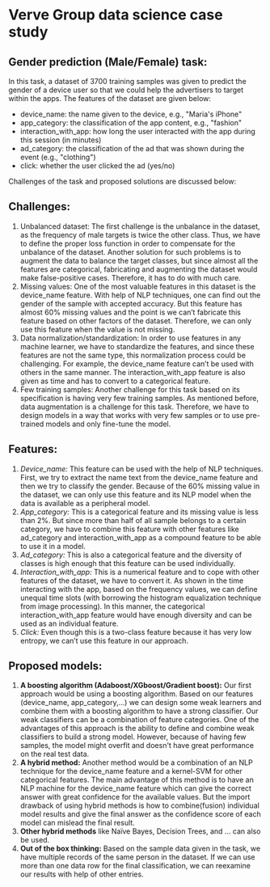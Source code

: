 # Verve Group data science case study

## Gender prediction (Male/Female) task:

In this task, a dataset of 3700 training samples was given to predict the gender of a device user so that we could help the advertisers to target within the apps. The features of the dataset are given below:
* device_name: the name given to the device, e.g., "Maria's iPhone"
* app_category: the classification of the app content, e.g., "fashion"
* interaction_with_app: how long the user interacted with the app during this session (in minutes)
* ad_category: the classification of the ad that was shown during the event (e.g., "clothing")
* click: whether the user clicked the ad (yes/no)

Challenges of the task and proposed solutions are discussed below:
## Challenges:
1.	Unbalanced dataset: The first challenge is the unbalance in the dataset, as the frequency of male targets is twice the other class. Thus, we have to define the proper loss function in order to compensate for the unbalance of the dataset. Another solution for such problems is to augment the data to balance the target classes, but since almost all the features are categorical, fabricating and augmenting the dataset would make false-positive cases. Therefore, it has to do with much care. 
2.	Missing values: One of the most valuable features in this dataset is the device_name feature. With help of NLP techniques, one can find out the gender of the sample with accepted accuracy. But this feature has almost 60% missing values and the point is we can’t fabricate this feature based on other factors of the dataset. Therefore, we can only use this feature when the value is not missing.
3.	Data normalization/standardization: In order to use features in any machine learner, we have to standardize the features, and since these features are not the same type, this normalization process could be challenging. For example, the device_name feature can’t be used with others in the same manner. The interaction_with_app feature is also given as time and has to convert to a categorical feature. 
4.	Few training samples: Another challenge for this task based on its specification is having very few training samples. As mentioned before, data augmentation is a challenge for this task. Therefore, we have to design models in a way that works with very few samples or to use pre-trained models and only fine-tune the model. 

## Features: 
1.	*Device_name:* This feature can be used with the help of NLP techniques. First, we try to extract the name text from the device_name feature and then we try to classify the gender. Because of the 60% missing value in the dataset, we can only use this feature and its NLP model when the data is available as a peripheral model. 
2.	*App_category:* This is a categorical feature and its missing value is less than 2%. But since more than half of all sample belongs to a certain category, we have to combine this feature with other features like ad_category and interaction_with_app as a compound feature to be able to use it in a model.
3.	*Ad_category:* This is also a categorical feature and the diversity of classes is high enough that this feature can be used individually.
4.	*Interaction_with_app:* This is a numerical feature and to cope with other features of the dataset, we have to convert it. As shown in the time interacting with the app, based on the frequency values, we can define unequal time slots (with borrowing the histogram equalization technique from image processing). In this manner, the categorical interaction_with_app feature would have enough diversity and can be used as an individual feature. 
5.	*Click:* Even though this is a two-class feature because it has very low entropy, we can’t use this feature in our approach. 


## Proposed models:
1.	**A boosting algorithm (Adaboost/XGboost/Gradient boost):** Our first approach would be using a boosting algorithm. Based on our features (device_name, app_category,…) we can design some weak learners and combine them with a boosting algorithm to have a strong classifier. Our weak classifiers can be a combination of feature categories. 
One of the advantages of this approach is the ability to define and combine weak classifiers to build a strong model. However, because of having few samples, the model might overfit and doesn't have great performance on the real test data.
2.	**A hybrid method:** Another method would be a combination of an NLP technique for the device_name feature and a kernel-SVM for other categorical features. 
The main advantage of this method is to have an NLP machine for the device_name feature which can give the correct answer with great confidence for the available values. But the import drawback of using hybrid methods is how to combine(fusion) individual model results and give the final answer as the confidence score of each model can mislead the final result. 
3.	**Other hybrid methods** like Naïve Bayes, Decision Trees, and … can also be used.
4.	**Out of the box thinking:** Based on the sample data given in the task, we have multiple records of the same person in the dataset. If we can use more than one data row for the final classification, we can reexamine our results with help of other entries.    

